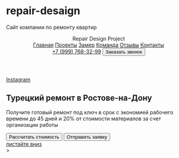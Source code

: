 # repair-desaign
Сайт компании по ремонту квартир
<!DOCTYPE html>
<html lang="en">
<head>
    <meta charset="UTF-8">
    <meta name="viewport" content="width=device-width, initial-scale=1.0">
    <meta http-equiv="X-UA-Compatible" content="ie=edge">
    <title>Document</title>
</head>
<body>
<header class="header">
<div class="container">
<div class="menu">
<div class="logo menu_logo">Repair Design Project</div>
<nav class="nav menu_nav">
<a href="#" class="nav__item">Главная</a>
<a href="#" class="nav__item">Проекты</a>
<a href="#" class="nav__item">Замер</a>
<a href="#" class="nav__item">Команда</a>
<a href="#" class="nav__item">Отзывы</a>
<a href="#" class="nav__item">Контакты</a>
</nav>
<div class="contacts menu__contacts">
    <a href="tel:+79997683299" class="phone contacts__phone">+7 (999) 768-32-99</a>
<button class="button contacts__button button--primary">Заказать звонок</button>
</div>
</div> 
<!-- /.menu -->
 </div>   
 <!-- /.container-->
</header>
<main>
    <section class="hero">
        <a href="#" class="instagram hero__instagram">Instagram</a>
            <div class="hero__content">
                <div class="container">
                <h1 class="title hero__title">Турецкий ремонт в Ростове-на-Дону</h1>
                <p class="hero__text"> Получите готовый ремонт под ключ в срок с экономией рабочего времени до 45 дней и 20% от 
                стоимости материалов за счет организации работы</p>
               <button class="button hero__button--primary">Рассчитать стоимость</button>
               <button class="button hero__button--outline">Отправить заявку</button>
            </div>
            <!-- /.container -->
            </div>
            <!-- /.hero__content-->
       <a href="#" class="scroll-down">листайте вниз</a>
    </section>
 <!-- /.hero -->

</main>>
</body>
</html>
